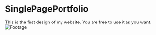 # SinglePagePortfolio
This is the first design of my website. You are free to use it as you want.
![Footage](https://imgur.com/Tv8SsXP.png)
